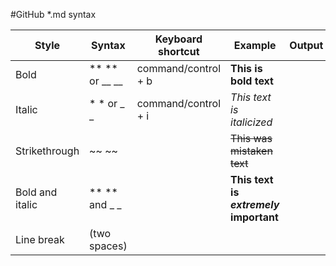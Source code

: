  #GitHub *.md syntax


Style           |	Syntax         | Keyboard shortcut   | Example                                    | Output
--------------- |--------------- | ------------------- | ------------------------------------------ | -------
Bold            | ** ** or __ __ | command/control + b | **This is bold text**                      |
Italic          | * * or _ _     | command/control + i | *This text is italicized*                  |
Strikethrough   | ~~ ~~          |                     | ~~This was mistaken text~~                 |
Bold and italic | ** ** and _ _  |                     | **This text is _extremely_ important**     |
Line break      |   (two spaces) |                     |                                            |
